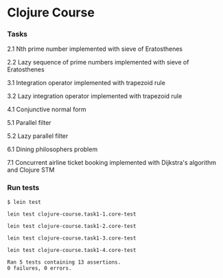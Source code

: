 # Clojure Course

### Tasks

2.1 Nth prime number implemented with sieve of Eratosthenes

2.2 Lazy sequence of prime numbers implemented with sieve of Eratosthenes

3.1 Integration operator implemented with trapezoid rule

3.2 Lazy integration operator implemented with trapezoid rule

4.1 Conjunctive normal form

5.1 Parallel filter

5.2 Lazy parallel filter

6.1 Dining philosophers problem

7.1 Concurrent airline ticket booking implemented with Dijkstra's algorithm and Clojure STM

### Run tests
    $ lein test
    
    lein test clojure-course.task1-1.core-test
    
    lein test clojure-course.task1-2.core-test
    
    lein test clojure-course.task1-3.core-test
    
    lein test clojure-course.task1-4.core-test
    
    Ran 5 tests containing 13 assertions.
    0 failures, 0 errors.
